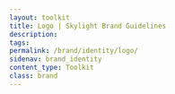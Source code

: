 ```yaml
---
layout: toolkit
title: Logo | Skylight Brand Guidelines
description:
tags:
permalink: /brand/identity/logo/
sidenav: brand_identity
content_type: Toolkit
class: brand
---
```


